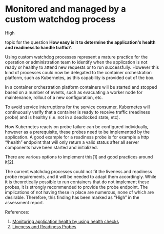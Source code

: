 # Monitored and managed by a custom watchdog process

<div class="risk-rounded-box high">High</div>

topic for the question **How easy is it to determine the application's health and readiness to handle traffic?**.

Using custom watchdog processes represent a mature practice for the operation
or administration team to identify when the application is not ready or healthy
to attend new requests or to run successfully. However this kind of processes
could now be delegated to the container orchestration platform, such as Kubernetes,
as this capability is provided out of the box. 

In a container orchestration platform containers will be started and stopped
based on a number of events, such as evacuating a worker node for maintenance,
rollout of a new configuration, etc.

To avoid service interruptions for the service consumer, Kubernetes will
continuously verify that a container is ready to receive traffic (readiness probe)
and is healthy (i.e. not in a deadlocked state, etc).

How Kubernetes reacts on probe failure can be configured individually, however
as a prerequisite, these probes need to be implemented by the application. A good
example for a readiness probe is for example a http “/health” endpoint that will
only return a valid status after all server components have been started
and initialized.

There are various options to implement this[1] and good practices around it[2].

The current watchdog processes could not fit the liveness and readiness probe
requirements, and it will be needed to adapt them accordingly. While it
is theoretically possible to run containers that do not implement these
probes, it is strongly recommended to provide the probe endpoint. The implications
of not having these in place are numerous, none of which are desirable.
Therefore, this finding has been marked as “High” in the assessment report.

References:
1. [Monitoring application health by using health checks](https://docs.openshift.com/container-platform/4.8/applications/application-health.html)
2. [Liveness and Readiness Probes](https://cloud.redhat.com/blog/liveness-and-readiness-probes)
